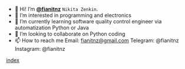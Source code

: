  - 👋 Hi! I’m [**@fianitnz**](https://github.com/fianitnz) `Nikita Zenkin`.
 - 👀 I’m interested in programming and electronics
 - 🌱 I’m currently learning software quality control engineer via automatization Python or Java
 - 💞️ I’m looking to collaborate on Python coding
 - 📫 How to reach me Email: fianitnz@gmail.com Telegram: @fianitnz Instagram: @fianitnz

<!---
fianitnz/fianitnz is a ✨ special ✨ repository because its `README.md` (this file) appears on your GitHub profile.
You can click the Preview link to take a look at your changes.
--->
[index](index.md)
